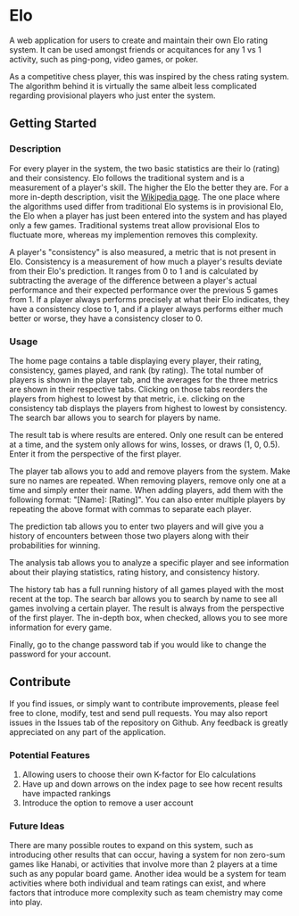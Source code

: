 # Elo

A web application for users to create and maintain their own Elo rating system. It can be used amongst friends or acquitances for any 1 vs 1 activity, such as ping-pong, video games, or poker. 

As a competitive chess player, this was inspired by the chess rating system. The algorithm behind it is virtually the same albeit less complicated regarding provisional players who just enter the system. 

## Getting Started

### Description

For every player in the system, the two basic statistics are their lo (rating) and their consistency. Elo follows the traditional system and is a measurement of a player's skill. The higher the Elo the better they are. For a more in-depth description, visit the [Wikipedia page](https://en.wikipedia.org/wiki/Elo_rating_system). The one place where the algorithms used differ from traditional Elo systems is in provisional Elo, the Elo when a player has just been entered into the system and has played only a few games. Traditional systems treat allow provisional Elos to fluctuate more, whereas my implemention removes this complexity.

A player's "consistency" is also measured, a metric that is not present in Elo. Consistency is a measurement of how much a player's results deviate from their Elo's prediction. It ranges from 0 to 1 and is calculated by subtracting the average of the difference between a player's actual performance and their expected performance over the previous 5 games from 1. If a player always performs precisely at what their Elo indicates, they have a consistency close to 1, and if a player always performs either much better or worse, they have a consistency closer to 0. 

### Usage

The home page contains a table displaying every player, their rating, consistency, games played, and rank (by rating). The total number of players is shown in the player tab, and the averages for the three metrics are shown in their respective tabs. Clicking on those tabs reorders the players from highest to lowest by that metric, i.e. clicking on the consistency tab displays the players from highest to lowest by consistency. The search bar allows you to search for players by name. 

The result tab is where results are entered. Only one result can be entered at a time, and the system only allows for wins, losses, or draws (1, 0, 0.5). Enter it from the perspective of the first player. 

The player tab allows you to add and remove players from the system. Make sure no names are repeated. When removing players, remove only one at a time and simply enter their name. When adding players, add them with the following format: "[Name]: [Rating]". You can also enter multiple players by repeating the above format with commas to separate each player. 

The prediction tab allows you to enter two players and will give you a history of encounters between those two players along with their probabilities for winning. 

The analysis tab allows you to analyze a specific player and see information about their playing statistics, rating history, and consistency history. 

The history tab has a full running history of all games played with the most recent at the top. The search bar allows you to search by name to see all games involving a certain player. The result is always from the perspective of the first player. The in-depth box, when checked, allows you to see more information for every game. 

Finally, go to the change password tab if you would like to change the password for your account. 

## Contribute

If you find issues, or simply want to contribute improvements, please feel free to clone, modify, test and send pull requests. You may also report issues in the Issues tab of the repository on Github. Any feedback is greatly appreciated on any part of the application. 

### Potential Features
  1. Allowing users to choose their own K-factor for Elo calculations
  2. Have up and down arrows on the index page to see how recent results have impacted rankings
  3. Introduce the option to remove a user account
  
### Future Ideas

There are many possible routes to expand on this system, such as introducing other results that can occur, having a system for non zero-sum games like Hanabi, or activities that involve more than 2 players at a time such as any popular board game. Another idea would be a system for team activities where both individual and team ratings can exist, and where factors that introduce more complexity such as team chemistry may come into play. 
